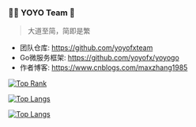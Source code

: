 ### 🦄🌈 YOYO Team 👋
> 大道至简，简即是繁

- 团队仓库: https://github.com/yoyofxteam
- Go微服务框架: https://github.com/yoyofx/yoyogo
- 作者博客: https://www.cnblogs.com/maxzhang1985


[![Top Rank](https://github-readme-stats.vercel.app/api?username=yoyofx&show_icons=true&theme=dark)]()

[![Top Langs](https://github-readme-stats.vercel.app/api/top-langs/?username=yoyofx&layout=compact&theme=dark)]()

[![Top Langs](https://github-profile-trophy.vercel.app/?username=yoyofx&title=Star,Follower,Commit,Issue&theme=dark)]()




<!--
**yoyofx/yoyofx** is a ✨ _special_ ✨ repository because its `README.md` (this file) appears on your GitHub profile.

Here are some ideas to get you started:

- 🔭 I’m currently working on ...
- 🌱 I’m currently learning ...
- 👯 I’m looking to collaborate on ...
- 🤔 I’m looking for help with ...
- 💬 Ask me about ...
- 📫 How to reach me: ...
- 😄 Pronouns: ...
- ⚡ Fun fact: ...
-->
